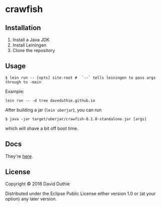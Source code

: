 # crawfish

## Installation

1. Install a Java JDK
2. Install Leiningen
3. Clone the repository

## Usage

```
$ lein run -- [opts] site-root #  `--` tells leiningen to pass args through to -main

```

Example:

```
lein run -- -d tree daveduthie.github.io
```

After building a jar (`lein uberjar`), you can run

```
$ java -jar target/uberjar/crawfish-0.1.0-standalone.jar [args]
```

which will shave a bit off boot time.

## Docs

They're [here](docs/uberdoc.html).

## License

Copyright © 2018 David Duthie

Distributed under the Eclipse Public License either version 1.0 or (at
your option) any later version.
